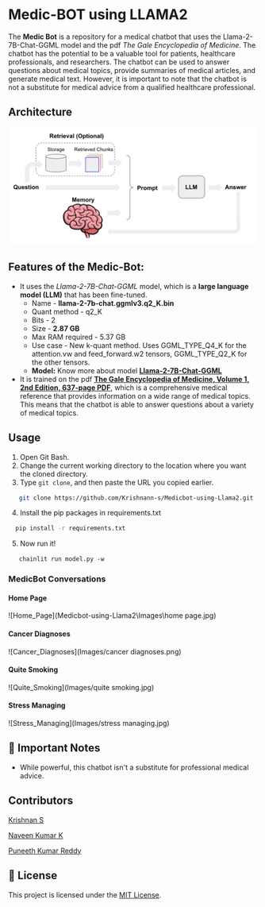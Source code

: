 # Medic-BOT using LLAMA2 
The **Medic Bot** is a repository for a medical chatbot that uses the Llama-2-7B-Chat-GGML model and the pdf _The Gale Encyclopedia of Medicine_. The chatbot has the potential to be a valuable tool for patients, healthcare professionals, and researchers. The chatbot can be used to answer questions about medical topics, provide summaries of medical articles, and generate medical text. However, it is important to note that the chatbot is not a substitute for medical advice from a qualified healthcare professional.

## Architecture
![Architecture](Images/architecture.png)

## Features of the Medic-Bot:

 - It uses the _Llama-2-7B-Chat-GGML_ model, which is a **large language model (LLM)** that has been fine-tuned.
   * Name - **llama-2-7b-chat.ggmlv3.q2_K.bin**
   * Quant method - q2_K
   * Bits - 2
   * Size - **2.87 GB**
   * Max RAM required - 5.37 GB
   * Use case - New k-quant method. Uses GGML_TYPE_Q4_K for the attention.vw and feed_forward.w2 tensors, GGML_TYPE_Q2_K for the other tensors.
   * **Model:** Know more about model **[Llama-2-7B-Chat-GGML](https://huggingface.co/TheBloke/Llama-2-7B-Chat-GGML)**
 - It is trained on the pdf **[The Gale Encyclopedia of Medicine, Volume 1, 2nd Edition, 637-page PDF](https://github.com/ThisIs-Developer/Llama-2-GGML-Medical-Chatbot/blob/main/data/71763-gale-encyclopedia-of-medicine.-vol.-1.-2nd-ed.pdf)**, which is a comprehensive medical reference that provides information on a wide range of medical topics. This means that the chatbot is able to answer questions about a variety of medical topics.

## Usage
1. Open Git Bash.
2. Change the current working directory to the location where you want the cloned directory.
3. Type `git clone`, and then paste the URL you copied earlier.
```bash
   git clone https://github.com/Krishnann-s/Medicbot-using-Llama2.git
```
4. Install the pip packages in requirements.txt
 ```bash
   pip install -r requirements.txt
 ```
5. Now run it!
```terminal
   chainlit run model.py -w
```

### MedicBot Conversations
#### Home Page
![Home_Page](Medicbot-using-Llama2\Images\home page.jpg) 

#### Cancer Diagnoses
![Cancer_Diagnoses](Images/cancer diagnoses.png)

#### Quite Smoking
![Quite_Smoking](Images/quite smoking.jpg)

#### Stress Managing
![Stress_Managing](Images/stress managing.jpg)

## 📌 Important Notes

- While powerful, this chatbot isn't a substitute for professional medical advice.
## Contributors
[Krishnan S](https://github.com/Krishnann-s)

[Naveen Kumar K](https://github.com/KALLUMATAM-NAVEEN-KUMAR) 

[Puneeth Kumar Reddy](https://github.com/Puneeth207)

## 📄 License

This project is licensed under the [MIT License](https://github.com/Krishnann-s/Medicbot-using-Llama2/blob/main/LICENSE).
